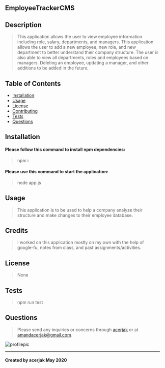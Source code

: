 ## EmployeeTrackerCMS
## Description
> This application allows the user to view employee information including role, salary, departments, and managers. This application allows the user to add a new employee, new role, and new department to better understand their company structure. The user is also able to view all departments, roles and employees based on managers. Deleting an employee, updating a manager, and other additions to be added in the future.
## Table of Contents
* [Installation](#installation)
* [Usage](#usage)
* [License](#license)
* [Contributing](#contributing)
* [Tests](#tests)
* [Questions](#questions)
## Installation
#### Please follow this command to install npm dependencies:
> npm i
#### Please use this command to start the application:
> node app.js
## Usage
> This application is to be used to help a company analyze their structure and make changes to their employee database.
## Credits
> I worked on this application mostly on my own with the help of google-fu, notes from class, and past assignments/activities.
## License
> None
## Tests
> npm run test
## Questions
> Please send any inquiries or concerns through [acerjak](https://api.github.com/users/acerjak "GitHub Profile") or at amandacerjak@gmail.com.

![profilepic](https://avatars1.githubusercontent.com/u/62491401?v=4 "acerjak")
***
#### Created by acerjak May 2020